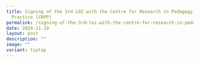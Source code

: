 ```yaml
---
title: Signing of the 3rd LOI with the Centre for Research in Pedagogy and
  Practice (CRPP)
permalink: /signing-of-the-3rd-loi-with-the-centre-for-research-in-pedagogy-and-practice-crpp/
date: 2024-11-19
layout: post
description: ""
image: ""
variant: tiptap
---
```

